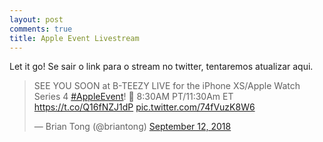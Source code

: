 ```yaml
---
layout: post
comments: true
title: Apple Event Livestream
---
```


Let it go! Se sair o link para o stream no twitter, tentaremos atualizar aqui.

<blockquote class="twitter-tweet" data-lang="en"><p lang="en" dir="ltr">SEE YOU SOON at B-TEEZY LIVE for the iPhone XS/Apple Watch Series 4 <a href="https://twitter.com/hashtag/AppleEvent?src=hash&amp;ref_src=twsrc%5Etfw">#AppleEvent</a>! 👀 8:30AM PT/11:30Am ET  <a href="https://t.co/Q16fNZJ1dP">https://t.co/Q16fNZJ1dP</a> <a href="https://t.co/74fVuzK8W6">pic.twitter.com/74fVuzK8W6</a></p>&mdash; Brian Tong (@briantong) <a href="https://twitter.com/briantong/status/1039779071385718785?ref_src=twsrc%5Etfw">September 12, 2018</a></blockquote>
<script async src="https://platform.twitter.com/widgets.js" charset="utf-8"></script>

